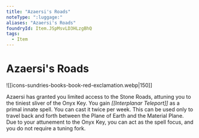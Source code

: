 ```yaml
---
title: "Azaersi's Roads"
noteType: ":luggage:"
aliases: "Azaersi's Roads"
foundryId: Item.JSpMsvLD3HLzgBhQ
tags:
  - Item
---
```


# Azaersi's Roads
![[icons-sundries-books-book-red-exclamation.webp|150]]

Azaersi has granted you limited access to the Stone Roads, attuning you to the tiniest sliver of the Onyx Key. You gain _[[Interplanar Teleport]]_ as a primal innate spell. You can cast it twice per week. This can be used only to travel back and forth between the Plane of Earth and the Material Plane. Due to your attunement to the Onyx Key, you can act as the spell focus, and you do not require a tuning fork.
